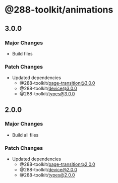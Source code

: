 # @288-toolkit/animations

## 3.0.0

### Major Changes

- Build files

### Patch Changes

- Updated dependencies
  - @288-toolkit/page-transition@3.0.0
  - @288-toolkit/device@3.0.0
  - @288-toolkit/types@3.0.0

## 2.0.0

### Major Changes

- Build all files

### Patch Changes

- Updated dependencies
  - @288-toolkit/page-transition@2.0.0
  - @288-toolkit/device@2.0.0
  - @288-toolkit/types@2.0.0
